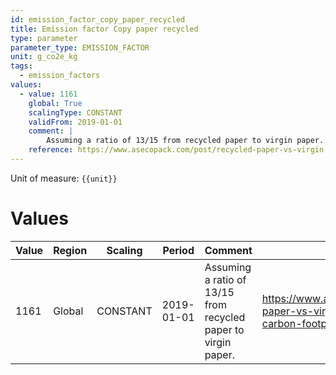 ```yaml
---
id: emission_factor_copy_paper_recycled
title: Emission factor Copy paper recycled
type: parameter
parameter_type: EMISSION_FACTOR
unit: g_co2e_kg
tags:
  - emission_factors
values:
  - value: 1161
    global: True
    scalingType: CONSTANT
    validFrom: 2019-01-01
    comment: |
        Assuming a ratio of 13/15 from recycled paper to virgin paper.
    reference: https://www.asecopack.com/post/recycled-paper-vs-virgin-paper-reduce-the-carbon-footprint-of-your-business
---
```



Unit of measure: `{{unit}}`


# Values


| Value | Region | Scaling | Period | Comment | Reference |
|-------|--------|---------|--------|---------|-----------|
| 1161 | Global | CONSTANT | 2019-01-01 | Assuming a ratio of 13/15 from recycled paper to virgin paper. | https://www.asecopack.com/post/recycled-paper-vs-virgin-paper-reduce-the-carbon-footprint-of-your-business |



